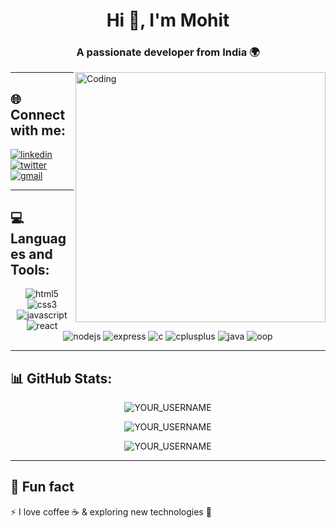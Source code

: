 <!-- Profile Header -->
<h1 align="center">Hi 👋, I'm Mohit</h1>
<h3 align="center">A passionate developer from India 🌍</h3>

<img align="right" alt="Coding" width="400" src="https://raw.githubusercontent.com/mohitCodz/mohitCodz/main/coding.gif" />

---

## 🌐 Connect with me:
<p align="left">
  <a href="https://linkedin.com/in/mohitjaryal4" target="_blank">
    <img align="center" src="https://img.shields.io/badge/LinkedIn-%230077B5?style=for-the-badge&logo=linkedin&logoColor=white" alt="linkedin"/>
  </a>

  <a href="https://twitter.com/mohitt_thakur04" target="_blank">
    <img align="center" src="https://img.shields.io/badge/Twitter-%231DA1F2?style=for-the-badge&logo=twitter&logoColor=white" alt="twitter"/>
  </a>

  <a href="mailto:reach.mohitjaryal@gmail.com">
    <img align="center" src="https://img.shields.io/badge/Gmail-%23D14836?style=for-the-badge&logo=gmail&logoColor=white" alt="gmail"/>
  </a>
</p>



---

## 💻 Languages and Tools:
<p align="center">
  <!-- HTML -->
  <img src="https://img.shields.io/badge/HTML5-E34F26?style=for-the-badge&logo=html5&logoColor=white" alt="html5" />
  
  <!-- CSS -->
  <img src="https://img.shields.io/badge/CSS3-1572B6?style=for-the-badge&logo=css3&logoColor=white" alt="css3" />
  
  <!-- JavaScript -->
  <img src="https://img.shields.io/badge/JavaScript-F7DF1E?style=for-the-badge&logo=javascript&logoColor=black" alt="javascript" />
  
  <!-- React -->
  <img src="https://img.shields.io/badge/React-61DAFB?style=for-the-badge&logo=react&logoColor=black" alt="react" />
  
  <!-- Node.js -->
  <img src="https://img.shields.io/badge/Node.js-339933?style=for-the-badge&logo=node.js&logoColor=white" alt="nodejs" />
  
  <!-- Express -->
  <img src="https://img.shields.io/badge/Express.js-000000?style=for-the-badge&logo=express&logoColor=white" alt="express" />
  
  <!-- C -->
  <img src="https://img.shields.io/badge/C-00599C?style=for-the-badge&logo=c&logoColor=white" alt="c" />
  
  <!-- C++ -->
  <img src="https://img.shields.io/badge/C++-00599C?style=for-the-badge&logo=c%2B%2B&logoColor=white" alt="cplusplus" />
  
  <!-- Java -->
  <img src="https://img.shields.io/badge/Java-007396?style=for-the-badge&logo=java&logoColor=white" alt="java" />
  
  <!-- OOP (Java badge as placeholder) -->
  <img src="https://img.shields.io/badge/OOP-Java-007396?style=for-the-badge&logo=java&logoColor=white" alt="oop" />
</p>




---

## 📊 GitHub Stats:
<p align="center">
  <img src="https://github-readme-stats.vercel.app/api?username=mohitCodzz&show_icons=true&locale=en&theme=tokyonight" alt="YOUR_USERNAME" />
</p>

<p align="center">
  <img src="https://github-readme-streak-stats.herokuapp.com/?user=mohitCodzz&theme=tokyonight" alt="YOUR_USERNAME" />
</p>

<p align="center">
  <img src="https://github-profile-trophy.vercel.app/?username=mohitCodzz&theme=tokyonight&no-frame=true&row=1&column=6" alt="YOUR_USERNAME" />
</p>

---

## 🎯 Fun fact
⚡ I love coffee ☕ & exploring new technologies 🚀

